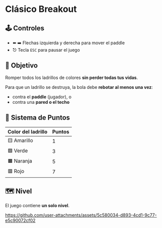 #  Clásico Breakout 

## 🕹️ Controles

- ⬅️ ➡️ Flechas izquierda y derecha para mover el paddle  
- ⎋ Tecla `ESC` para pausar el juego

## 🎯 Objetivo

Romper todos los ladrillos de colores **sin perder todas tus vidas**.

Para que un ladrillo se destruya, la bola debe **rebotar al menos una vez**:
- contra el **paddle** (jugador), o
- contra una **pared o el techo**

## 🧱 Sistema de Puntos

| Color del ladrillo | Puntos |
|--------------------|--------|
| 🟨 Amarillo         | 1      |
| 🟩 Verde            | 3      |
| 🟧 Naranja          | 5      |
| 🟥 Rojo             | 7      |

## 🗺️ Nivel

El juego contiene **un solo nivel**.



https://github.com/user-attachments/assets/5c580034-d893-4cd1-9c77-e5c90072cf02

